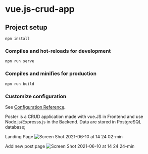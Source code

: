 # vue.js-crud-app

## Project setup
```
npm install
```

### Compiles and hot-reloads for development
```
npm run serve
```

### Compiles and minifies for production
```
npm run build
```

### Customize configuration
See [Configuration Reference](https://cli.vuejs.org/config/).

Poster is a CRUD application made with vue.JS in Frontend and use Node.js/Expresss.js in the Backend. Data are stored in PostgreSQL database;

Landing Page
![Screen Shot 2021-06-10 at 14 24 02-min](https://user-images.githubusercontent.com/75132670/123327108-b53a8080-d542-11eb-99f3-9cdc3b77c331.png)

Add new post page
![Screen Shot 2021-06-10 at 14 24 24-min](https://user-images.githubusercontent.com/75132670/123328407-3a726500-d544-11eb-9227-68ea5cfa9f1e.png)

